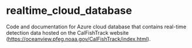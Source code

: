 # realtime_cloud_database
Code and documentation for Azure cloud database that contains real-time detection data hosted on the CalFishTrack website (https://oceanview.pfeg.noaa.gov/CalFishTrack/index.html).
